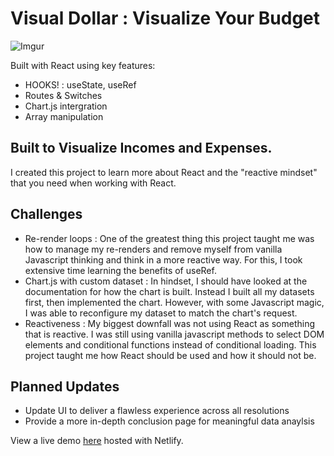# Visual Dollar : Visualize Your Budget
![Imgur](https://i.imgur.com/W32qJUl.gif)

Built with React using key features:

- HOOKS! : useState, useRef
- Routes & Switches
- Chart.js intergration
- Array manipulation 

## Built to Visualize Incomes and Expenses.

I created this project to learn more about React and the "reactive mindset" that you need when working with React.

## Challenges

- Re-render loops : One of the greatest thing this project taught me was how to manage my re-renders and remove myself from vanilla Javascript thinking and think in a more reactive way. For this, I took extensive time learning the benefits of useRef. 
- Chart.js with custom dataset : In hindset, I should have looked at the documentation for how the chart is built. Instead I built all my datasets first, then implemented the chart. However, with some Javascript magic, I was able to reconfigure my dataset to match the chart's request.
- Reactiveness : My biggest downfall was not using React as something that is reactive. I was still using vanilla javascript methods to select DOM elements and conditional functions instead of conditional loading. This project taught me how React should be used and how it should not be.

## Planned Updates

- Update UI to deliver a flawless experience across all resolutions
- Provide a more in-depth conclusion page for meaningful data anaylsis

View a live demo [here](https://www.visualdollar.com/) hosted with Netlify.
